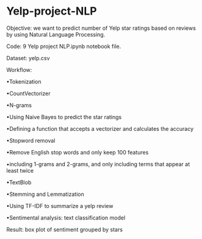 # Yelp-project-NLP

Objective: we want to predict number of Yelp star ratings based on reviews by using Natural Language Processing. 

Code: 9 Yelp project NLP.ipynb notebook file.

Dataset: yelp.csv

Workflow: 

•Tokenization

•CountVectorizer

•N-grams

•Using Naive Bayes to predict the star ratings

•Defining a function that accepts a vectorizer and calculates the accuracy

•Stopword removal

•Remove English stop words and only keep 100 features

•including 1-grams and 2-grams, and only including terms that appear at least twice

•TextBlob

•Stemming and Lemmatization

•Using TF-IDF to summarize a yelp review

•Sentimental analysis: text classification model


Result: box plot of sentiment grouped by stars
